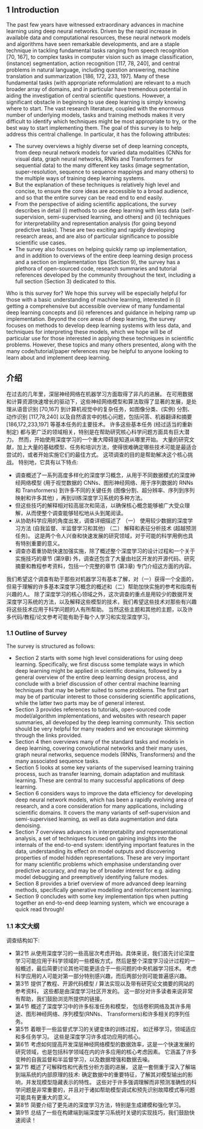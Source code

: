 ## 1 Introduction
The past few years have witnessed extraordinary advances in machine learning using deep neural networks.
Driven by the rapid increase in available data and computational resources, these neural network models and algorithms have seen remarkable developments, and are a staple technique in tackling fundamental tasks ranging from speech recognition [70, 167], to complex tasks in computer vision such as image classification, (instance) segmentation, action recognition [117, 78, 240], and central problems in natural language, including question answering, machine translation and summarization [186, 172, 233, 197]. 
Many of these fundamental tasks (with appropriate reformulation) are relevant to a much broader array of domains, and in particular have tremendous potential in aiding the investigation of central scientific questions.
However, a significant obstacle in beginning to use deep learning is simply knowing where to start. 
The vast research literature, coupled with the enormous number of underlying models, tasks and training methods makes it very difficult to identify which techniques might be most appropriate to try, or the best way to start implementing them. 
The goal of this survey is to help address this central challenge. 
In particular, it has the following attributes:
* The survey overviews a highly diverse set of deep learning concepts, from deep neural network models for varied data modalities (CNNs for visual data, graph neural networks, RNNs and Transformers for sequential data) to the many different key tasks (image segmentation, super-resolution, sequence to sequence mappings and many others) to the multiple ways of training deep learning systems.
* But the explanation of these techniques is relatively high level and concise, to ensure the core ideas are accessible to a broad audience, and so that the entire survey can be read end to end easily.
* From the perspective of aiding scientific applications, the survey describes in detail (i) methods to use deep learning with less data (self-supervision, semi-supervised learning, and others) and (ii) techniques for interpretability and representation analysis (for going beyond predictive tasks). 
  These are two exciting and rapidly developing research areas, and are also of particular significance to possible scientific use cases.
* The survey also focuses on helping quickly ramp up implementation, and in addition to overviews of the entire deep learning design process and a section on implementation tips (Section 9), the survey has a plethora of open-sourced code, research summaries and tutorial references developed by the community throughout the text, including a full section (Section 3) dedicated to this.

Who is this survey for? 
We hope this survey will be especially helpful for those with a basic understanding of machine learning, interested in (i) getting a comprehensive but accessible overview of many fundamental deep learning concepts and (ii) references and guidance in helping ramp up implementation.
Beyond the core areas of deep learning, the survey focuses on methods to develop deep learning systems with less data, and techniques for interpreting these models, which we hope will be of particular use for those interested in applying these techniques in scientific problems. However, these topics and many others presented, along with the many code/tutorial/paper references may be helpful to anyone looking to learn about and implement deep learning.

## 介绍
在过去的几年里，深层神经网络在机器学习方面取得了非凡的进展。
在可用数据和计算资源快速增长的驱动下，这些神经网络模型和算法取得了显著的发展，是处理从语音识别 [70,167] 到计算机视觉中的复杂任务，如图像分类、(实例) 分割、动作识别 [117,78,240] 以及自然语言中的核心问题，包括问答、机器翻译和摘要 [186,172,233,197] 等基本任务的主要技术。
许多这些基本任务 (经过适当的重新制定) 都与更广泛的领域相关，特别是在帮助研究核心科学问题方面具有巨大潜力。
然而，开始使用深度学习的一个重大障碍是知道从哪里开始。
大量的研究文献，加上大量的基础模型、任务和培训方法，使得很难确定哪些技术可能是最适合尝试的，或者开始实施它们的最佳方式。
这项调查的目的是帮助解决这个核心挑战。
特别地，它具有以下特点:
* 调查概述了一系列高度多样化的深度学习概念，从用于不同数据模式的深度神经网络模型 (用于视觉数据的 CNNs、图形神经网络、用于序列数据的 RNNs 和 Transformers) 到许多不同的关键任务 (图像分割、超分辨率、序列到序列映射和许多其他) ，再到训练深度学习系统的多种方法。
* 但这些技巧的解释相对较高层次和简洁，以确保核心概念能够被广大受众理解，从而使整个调查能够轻松地从头到尾阅读。
* 从协助科学应用的角度出发，调查详细描述了
  （一） 使用较少数据的深度学习方法 (自我监督、半监督学习和其他)
  （二） 解释和表征分析技术 (超越预测任务)。
  这是两个令人兴奋和快速发展的研究领域，对于可能的科学用例也具有特别重要的意义。
* 调查亦着重协助快速加强实施，除了概述整个深度学习的设计过程和一个关于实施技巧的章节 (第9章) 外，调查还包含了大量由社区开发的开源代码、研究摘要和教程参考资料，包括一个完整的章节 (第3章) 专门介绍这方面的内容。

我们希望这个调查有助于那些对机器学习有基本了解，对（一）获得一个全面的，但易于理解的许多基本深度学习概念的概述和（二）帮助加快实施的参考和指南有兴趣的人。
除了深度学习的核心领域之外，这次调查的重点是用较少的数据开发深度学习系统的方法，以及解释这些模型的技术，我们希望这些技术对那些有兴趣将这些技术应用于科学问题的人有所帮助。 当然这些主题和其他的主题，以及许多代码/教程/论文参考可能有助于每个人学习和实现深度学习。

### 1.1 Outline of Survey
The survey is structured as follows:
* Section 2 starts with some high level considerations for using deep learning. Specifically, we first discuss some template ways in which deep learning might be applied in scientific domains, followed by a general overview of the entire deep learning design process, and conclude with a brief discussion of other central machine learning techniques that may be better suited to some problems. The first part may be of particular interest to those considering scientific applications, while the latter two parts may be of general interest. 
* Section 3 provides references to tutorials, open-sourced code model/algorithm implementations, and websites with research paper summaries, all developed by the deep learning community. This section should be very helpful for many readers and we encourage skimming through the links provided.
* Section 4 then overviews many of the standard tasks and models in deep learning, covering convolutional networks and their many uses, graph neural networks, sequence models (RNNs, Transformers) and the many associated sequence tasks.
* Section 5 looks at some key variants of the supervised learning training process, such as transfer learning, domain adaptation and multitask learning. These are central to many successful applications of deep learning.
* Section 6 considers ways to improve the data efficiency for developing deep neural network models, which has been a rapidly evolving area of research, and a core consideration for many applications, including scientific domains. It covers the many variants of self-supervision and semi-supervised learning, as well as data augmentation and data denoising.
* Section 7 overviews advances in interpretability and representational analysis, a set of techniques focused on gaining insights into the internals of the end-to-end system: identifying important features in the data, understanding its effect on model outputs and discovering properties of model hidden representations. These are very important for many scientific problems which emphasise understanding over predictive accuracy, and may be of broader interest for e.g. aiding model debugging and preemptively identifying failure modes.
* Section 8 provides a brief overview of more advanced deep learning methods, specifically generative modelling and reinforcement learning.
* Section 9 concludes with some key implementation tips when putting together an end-to-end deep learning system, which we encourage a quick read through!

### 1.1 本文大纲
调查结构如下:
* 第2节 从使用深度学习的一些高层次考虑开始。具体来说，我们首先讨论深度学习可能应用于科学领域的一些模板方式，然后是整个深度学习设计过程的一般概述，最后简要讨论其他可能更适合于一些问题的中央机器学习技术。 
  考虑科学应用的人可能对第一部分特别感兴趣，而后两部分则可能普遍感兴趣。
* 第3节 提供了教程、开源代码模型 / 算法实现以及带有研究论文摘要的网站的参考资料，
  这些都是由深度学习社区开发的。 这一部分对许多读者来说非常有帮助，我们鼓励浏览所提供的链接。
* 第4节 概述了深度学习中的许多标准任务和模型，
  包括卷积网络及其许多用途、图形神经网络、序列模型(RNNs、 Transformers)和许多相关的序列任务。
* 第5节 着眼于一些监督式学习的关键变体的训练过程，
  如迁移学习，领域适应和多任务学习。 这些是深度学习许多成功应用的核心。
* 第6节 考虑如何提高开发深层神经网络模型的数据效率，这是一个快速发展的研究领域，也是包括科学领域在内的许多应用的核心考虑因素。 
  它涵盖了许多变种的自我监督和半监督学习，以及数据增强和数据去噪。
* 第7节 概述了可解释性和代表性分析方面的进展，
  这是一套侧重于深入了解端到端系统的内部原理的技术: 确定数据中的重要特征，了解其对模型输出的影响，并发现模型隐藏表示的特性。 这些对于许多强调理解而非预测准确性的科学问题是非常重要的，并且对于诸如帮助模型调试和预先识别故障模式等问题可能具有更重大的意义。
* 第8节 简要介绍了更先进的深度学习方法，特别是生成建模和强化学习。
* 第9节 总结了一些在构建端到端深度学习系统时关键的实现技巧，我们鼓励快速阅读！
